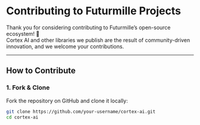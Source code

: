 # Contributing to Futurmille Projects

Thank you for considering contributing to Futurmille’s open-source ecosystem! 🎉  
Cortex AI and other libraries we publish are the result of community-driven innovation, and we welcome your contributions.

---

## How to Contribute

### 1. Fork & Clone

Fork the repository on GitHub and clone it locally:

```bash
git clone https://github.com/your-username/cortex-ai.git
cd cortex-ai
```

